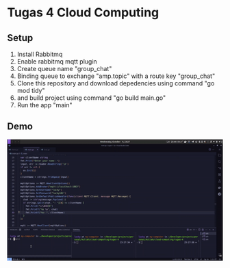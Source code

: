 # Tugas 4 Cloud Computing

## Setup
1. Install Rabbitmq
2. Enable rabbitmq mqtt plugin
3. Create queue name "group_chat"
4. Binding queue to exchange "amp.topic" with a route key "group_chat"
5. Clone this repository and download depedencies using command "go mod tidy"  
6. and build project using command "go build main.go"
7. Run the app "main"

## Demo
<img src="./chat.gif">